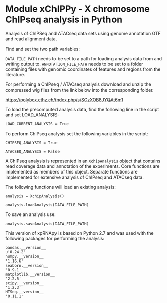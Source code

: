 # Module xChIPPy - X chromosome ChIPseq analysis in Python
Analysis of ChIPSeq and ATACseq data sets using genome annotation GTF and read alignment data.

Find and set the two path variables:

`DATA_FILE_PATH` needs to be set to a path for loading analysis data from and writing output to.
`ANNOTATION_FILE_PATH` needs to be set to a folder containing files with genomic coordinates of features and regions from the literature.

For performing a ChIPseq / ATACseq analysis download and unzip the compressed wig files from the link below into the corresponding folder.

https://polybox.ethz.ch/index.php/s/SGzXOB8JYQAt6m1

To load the precomputed analysis data, find the following line in the script and set LOAD_ANALYSIS:

`LOAD_CURRENT_ANALYSIS = True
`

To perform ChIPseq analysis set the following variables in the script:

`CHIPSEQ_ANALYSIS = True`

`ATACSEQ_ANALYSIS = False`

A ChIPseq analysis is represented in an `XchipAnalysis` object that contains read coverage data and annotation of the experiments. Core functions are implemented as members of this object. Separate functions are implemented for extensive analysis of ChIPseq and ATACseq data.

The following functions will load an existing analysis:

`analysis = XchipAnalysis()`

`analysis.loadAnalysis(DATA_FILE_PATH)`

To save an analysis use:

`analysis.saveAnalysis(DATA_FILE_PATH)`

This version of xpRNApy is based on Python 2.7 and was used with the following packages for performing the analysis:

    pandas.__version__
    u'0.24.2'
    numpy.__version__
    '1.16.6'
    seaborn.__version__
    '0.9.1'
    matplotlib.__version__
    '2.2.5'
    scipy.__version__
    '1.2.3'
    HTSeq.__version__
    '0.11.1'


